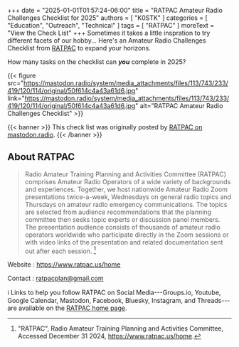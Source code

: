 +++
date = "2025-01-01T01:57:24-06:00"
title = "RATPAC Amateur Radio Challenges Checklist for 2025"
authors = [ "K0STK" ]
categories = [ "Education", "Outreach", "Technical" ]
tags = [ "RATPAC" ]
moreText = "View the Check List"
+++
Sometimes it takes a little inspration to try different facets of our
hobby... Here's an Amateur Radio Challenges Checklist from
[RATPAC](https://www.ratpac.us/home) to expand your horizons.

How many tasks on the checklist can ***you*** complete in 2025?
<!--more-->

{{< figure src="https://mastodon.radio/system/media_attachments/files/113/743/233/419/120/114/original/50f614c4a43a61d6.jpg" link="https://mastodon.radio/system/media_attachments/files/113/743/233/419/120/114/original/50f614c4a43a61d6.jpg" alt="RATPAC Amateur Radio Challenges Checklist" >}}

{{< banner >}}
This check list was originally posted by
[RATPAC on mastodon.radio](https://mastodon.radio/@RATPAC/113743234001581484).
{{< /banner >}}

## About RATPAC

>Radio Amateur Training Planning and Activities Committee (RATPAC)
>comprises Amateur Radio Operators of a wide variety of backgrounds
>and experiences. Together, we host nationwide Amateur Radio Zoom
>presentations twice-a-week, Wednesdays on general radio topics and
>Thursdays on amateur radio emergency communications. The topics are
>selected from audience recommendations that the planning committee
>then seeks topic experts or discussion panel members. The presentation
>audience consists of thousands of amateur radio operators worldwide who
>participate directly in the Zoom sessions or with video links of the
>presentation and related documentation sent out after each session. [^1]

[^1]: "RATPAC", Radio Amateur Training Planning and Activities Committee, Accessed December 31 2024, https://www.ratpac.us/home.

Website
: https://www.ratpac.us/home

Contact
: ratpacplan@gmail.com

:information_source: Links to help you follow RATPAC on Social
Media---Groups.io, Youtube, Google Calendar, Mastodon, Facebook, Bluesky,
Instagram, and Threads---are available on the
[RATPAC home page](https://www.ratpac.us/home).
